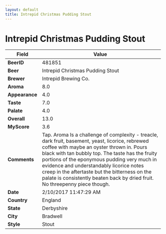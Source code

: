 ```yaml
---
layout: default
title: Intrepid Christmas Pudding Stout
---
```


# Intrepid Christmas Pudding Stout

| Field         | Value     |
|---------------|-----------|
| **BeerID** | 481851 |
| **Beer** | Intrepid Christmas Pudding Stout |
| **Brewer** | Intrepid Brewing Co. |
| **Aroma** | 8.0 |
| **Appearance** | 4.0 |
| **Taste** | 7.0 |
| **Palate** | 4.0 |
| **Overall** | 13.0 |
| **MyScore** | 3.6 |
| **Comments** | Tap. Aroma Is a challenge of complexity - treacle, dark fruit, basement, yeast, licorice, rebrewed coffee with maybe an oyster thrown in. Pours black with tan bubbly top. The taste has the fruity portions of the eponymous pudding very much in evidence and understandably licorice notes creep in the aftertaste but the bitterness on the palate is consistently beaten back by dried fruit. No threepenny piece though. |
| **Date** | 2/10/2017 11:47:29 AM |
| **Country** | England |
| **State** | Derbyshire |
| **City** | Bradwell |
| **Style** | Stout |
